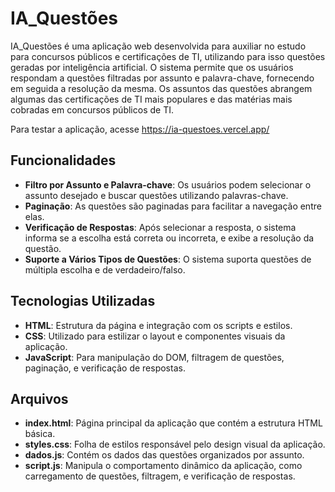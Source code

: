 # IA_Questões

IA_Questões é uma aplicação web desenvolvida para auxiliar no estudo para concursos públicos e certificações de TI, utilizando para isso questões geradas por inteligência artificial. O sistema permite que os usuários respondam a questões filtradas por assunto e palavra-chave, fornecendo em seguida a resolução da mesma. Os assuntos das questões abrangem algumas das certificações de TI mais populares e das matérias mais cobradas em concursos públicos de TI.

Para testar a aplicação, acesse https://ia-questoes.vercel.app/

## Funcionalidades

- **Filtro por Assunto e Palavra-chave**: Os usuários podem selecionar o assunto desejado e buscar questões utilizando palavras-chave.
- **Paginação**: As questões são paginadas para facilitar a navegação entre elas.
- **Verificação de Respostas**: Após selecionar a resposta, o sistema informa se a escolha está correta ou incorreta, e exibe a resolução da questão.
- **Suporte a Vários Tipos de Questões**: O sistema suporta questões de múltipla escolha e de verdadeiro/falso.

## Tecnologias Utilizadas

- **HTML**: Estrutura da página e integração com os scripts e estilos.
- **CSS**: Utilizado para estilizar o layout e componentes visuais da aplicação.
- **JavaScript**: Para manipulação do DOM, filtragem de questões, paginação, e verificação de respostas.

## Arquivos

- **index.html**: Página principal da aplicação que contém a estrutura HTML básica.
- **styles.css**: Folha de estilos responsável pelo design visual da aplicação.
- **dados.js**: Contém os dados das questões organizados por assunto.
- **script.js**: Manipula o comportamento dinâmico da aplicação, como carregamento de questões, filtragem, e verificação de respostas.
